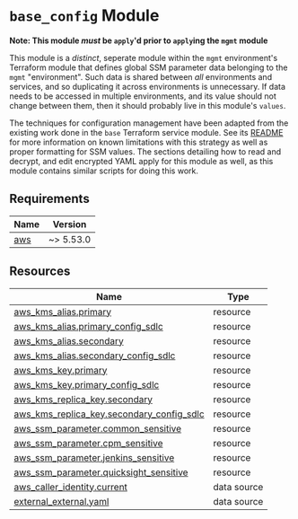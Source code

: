 # `base_config` Module

**Note: This module _must_ be `apply`'d prior to `apply`ing the `mgmt` module**

This module is a _distinct_, seperate module within the `mgmt` environment's Terraform module that defines global SSM parameter data
belonging to the `mgmt` "environment". Such data is shared between _all_ environments and services,
and so duplicating it across environments is unnecessary. If data needs to be accessed in multiple
environments, and its value should not change between them, then it should probably live in this
module's `values`.

The techniques for configuration management have been adapted from the existing work done in the
`base` Terraform service module. See its [README](../../../services/base/README.md) for more
information on known limitations with this strategy as well as proper formatting for SSM values. The
sections detailing how to read and decrypt, and edit encrypted YAML apply for this module as well,
as this module contains similar scripts for doing this work.

<!-- BEGIN_TF_DOCS -->
<!-- GENERATED WITH `terraform-docs .`
     Manually updating the README.md will be overwritten.
     For more details, see the file '.terraform-docs.yml' or
     https://terraform-docs.io/user-guide/configuration/
-->
## Requirements

| Name | Version |
|------|---------|
| <a name="requirement_aws"></a> [aws](#requirement\_aws) | ~> 5.53.0 |

<!-- GENERATED WITH `terraform-docs .`
     Manually updating the README.md will be overwritten.
     For more details, see the file '.terraform-docs.yml' or
     https://terraform-docs.io/user-guide/configuration/
-->

## Resources

| Name | Type |
|------|------|
| [aws_kms_alias.primary](https://registry.terraform.io/providers/hashicorp/aws/latest/docs/resources/kms_alias) | resource |
| [aws_kms_alias.primary_config_sdlc](https://registry.terraform.io/providers/hashicorp/aws/latest/docs/resources/kms_alias) | resource |
| [aws_kms_alias.secondary](https://registry.terraform.io/providers/hashicorp/aws/latest/docs/resources/kms_alias) | resource |
| [aws_kms_alias.secondary_config_sdlc](https://registry.terraform.io/providers/hashicorp/aws/latest/docs/resources/kms_alias) | resource |
| [aws_kms_key.primary](https://registry.terraform.io/providers/hashicorp/aws/latest/docs/resources/kms_key) | resource |
| [aws_kms_key.primary_config_sdlc](https://registry.terraform.io/providers/hashicorp/aws/latest/docs/resources/kms_key) | resource |
| [aws_kms_replica_key.secondary](https://registry.terraform.io/providers/hashicorp/aws/latest/docs/resources/kms_replica_key) | resource |
| [aws_kms_replica_key.secondary_config_sdlc](https://registry.terraform.io/providers/hashicorp/aws/latest/docs/resources/kms_replica_key) | resource |
| [aws_ssm_parameter.common_sensitive](https://registry.terraform.io/providers/hashicorp/aws/latest/docs/resources/ssm_parameter) | resource |
| [aws_ssm_parameter.cpm_sensitive](https://registry.terraform.io/providers/hashicorp/aws/latest/docs/resources/ssm_parameter) | resource |
| [aws_ssm_parameter.jenkins_sensitive](https://registry.terraform.io/providers/hashicorp/aws/latest/docs/resources/ssm_parameter) | resource |
| [aws_ssm_parameter.quicksight_sensitive](https://registry.terraform.io/providers/hashicorp/aws/latest/docs/resources/ssm_parameter) | resource |
| [aws_caller_identity.current](https://registry.terraform.io/providers/hashicorp/aws/latest/docs/data-sources/caller_identity) | data source |
| [external_external.yaml](https://registry.terraform.io/providers/hashicorp/external/latest/docs/data-sources/external) | data source |
<!-- END_TF_DOCS -->
